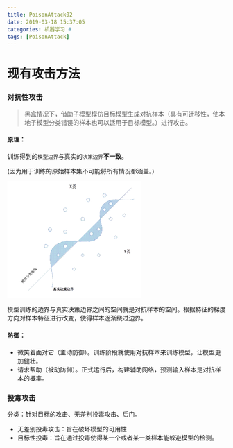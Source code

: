 ```yaml
---
title: PoisonAttack02
date: 2019-03-18 15:37:05
categories: 机器学习 #
tags: [PoisonAttack]
---
```


# 现有攻击方法

### 对抗性攻击

> 黑盒情况下，借助子模型模仿目标模型生成对抗样本（具有可迁移性，使本地子模型分类错误的样本也可以适用于目标模型。）进行攻击。

#### 原理：

训练得到的`模型边界`与真实的`决策边界`**不一致**。

(因为用于训练的原始样本集不可能将所有情况都涵盖。)

<img src="PoisonAttack01/clip_image002-1646984526510.gif" alt="img" style="zoom:50%;" />

模型训练的边界与真实决策边界之间的空间就是对抗样本的空间。根据特征的梯度方向对样本特征进行改变，使得样本逐渐绕过边界。

#### 防御：

- 微笑着面对它（主动防御）。训练阶段就使用对抗样本来训练模型，让模型更加健壮。
- 请求帮助（被动防御）。正式运行后，构建辅助网络，预测输入样本是对抗样本的概率。

### 投毒攻击

分类：针对目标的攻击、无差别投毒攻击、后门。

- 无差别投毒攻击：旨在破坏模型的可用性
- 目标性投毒：旨在通过投毒使得某一个或者某一类样本能躲避模型的检测。